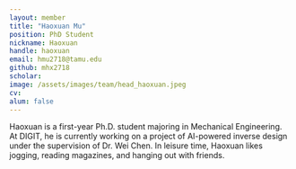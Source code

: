 ```yaml
---
layout: member
title: "Haoxuan Mu"
position: PhD Student
nickname: Haoxuan
handle: haoxuan
email: hmu2718@tamu.edu
github: mhx2718
scholar: 
image: /assets/images/team/head_haoxuan.jpeg
cv: 
alum: false
---
```

Haoxuan is a first-year Ph.D. student majoring in Mechanical Engineering. At DIGIT, he is currently working on a project of AI-powered inverse design under the supervision of Dr. Wei Chen. In leisure time, Haoxuan likes jogging, reading magazines, and hanging out with friends.
